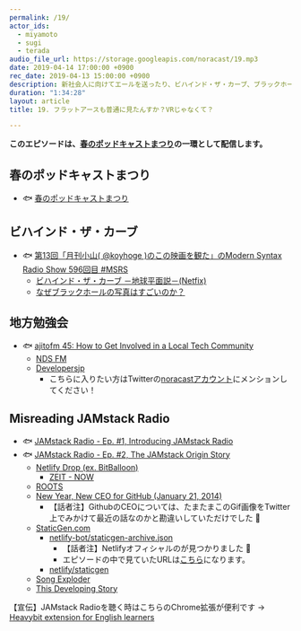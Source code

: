 ```yaml
---
permalink: /19/
actor_ids:
  - miyamoto
  - sugi
  - terada
audio_file_url: https://storage.googleapis.com/noracast/19.mp3
date: 2019-04-14 17:00:00 +0900
rec_date: 2019-04-13 15:00:00 +0900
description: 新社会人に向けてエールを送ったり、ビハインド・ザ・カーブ、ブラックホール、地方勉強会、JAMstack Radioなどについて話したりました。
duration: "1:34:28"
layout: article
title: 19. フラットアースも普通に見たんすか？VRじゃなくて？

---
```


**このエピソードは、[春のポッドキャストまつり](https://podcast-festival.firebaseapp.com/)の一環として配信します。**

## 春のポッドキャストまつり

- 🐟 [春のポッドキャストまつり](https://podcast-festival.firebaseapp.com/)

## ビハインド・ザ・カーブ

- 🐟 [第13回「月刊小山( @koyhoge )のこの映画を観た」のModern Syntax Radio Show 596回目 #MSRS](http://www.aivy.co.jp/BLOG_TEST/nagasawa/c/2019/04/13-koyhoge-modern-syntax-radio-show-596-msrs.html)
    - [ビハインド・ザ・カーブ －地球平面説－(Netfix)](https://www.netflix.com/jp/title/81015076)
    - [なぜブラックホールの写真はすごいのか？](https://www.gizmodo.jp/2019/04/black-holl-is-our-future.html)


## 地方勉強会

- 🐟 [ajitofm 45: How to Get Involved in a Local Tech Community](https://ajito.fm/45/)
    - [NDS FM](https://nagaokadevelopersstudy.github.io/ndsfm/)
    - [Developersjp](https://www.developersjp.online/)
        - こちらに入りたい方はTwitterの[noracastアカウント](https://twitter.com/noracast_)にメンションしてください！

## Misreading JAMstack Radio

- 🐟 [JAMstack Radio - Ep. #1, Introducing JAMstack Radio](https://www.heavybit.com/library/podcasts/jamstack-radio/ep-1-introducing-jamstack-radio/)
- 🐟 [JAMstack Radio - Ep. #2, The JAMstack Origin Story](https://www.heavybit.com/library/podcasts/jamstack-radio/ep-2-the-jamstack-origin-story/)
    - [Netlify Drop (ex. BitBalloon)](https://app.netlify.com/drop)
        - [ZEIT - NOW](https://zeit.co/now)
    - [ROOTS](http://roots.netlify.com/)
    - [New Year, New CEO for GitHub (January 21, 2014)](https://github.blog/2014-01-21-new-year-new-ceo-for-github/)
        - 【話者注】GithubのCEOについては、たまたまこのGif画像をTwitter上でみかけて最近の話なのかと勘違いしていただけでした 🙇
    - [StaticGen.com](http://www.staticgen.com)
        - [netlify-bot/staticgen-archive.json](https://gist.github.com/netlify-bot/99f2094783ddb2025bd1033f666c34cc)
            - 【話者注】Netlifyオフィシャルのが見つかりました 🙇
            - エピソードの中で見ていたURLは[こちら](https://gist.github.com/search?utf8=%E2%9C%93&q=filename%3Astaticgen-archive.json&ref=searchresults)になります。
        - [netlify/staticgen](https://github.com/netlify/staticgen)
    - [Song Exploder](http://songexploder.net/)
    - [This Developing Story](https://thisdevelopingstory.com/tds-54-matt-biilmann-from-netlify)

【宣伝】JAMstack Radioを聴く時はこちらのChrome拡張が便利です → [Heavybit extension for English learners](https://chrome.google.com/webstore/detail/heavybit-extension-for-en/ahfgdgmheoejjllbgnkegimdiajihbee?hl=ja)
